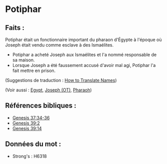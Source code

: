 # Potiphar

## Faits :

Potiphar était un fonctionnaire important du pharaon d'Égypte à l'époque où Joseph était vendu comme esclave à des Ismaélites.

* Potiphar a acheté Joseph aux Ismaélites et l'a nommé responsable de sa maison.
* Lorsque Joseph a été faussement accusé d'avoir mal agi, Potiphar l'a fait mettre en prison.

(Suggestions de traduction : [How to Translate Names](rc://en/ta/man/translate/translate-names))

(Voir aussi : [Egypt](../names/egypt.md), [Joseph (OT)](../names/josephot.md), [Pharaoh](../names/pharaoh.md))

## Références bibliques :

* [Genesis 37:34-36](rc://en/tn/help/gen/37/34)
* [Genesis 39:2](rc://en/tn/help/gen/39/02)
* [Genesis 39:14](rc://en/tn/help/gen/39/14)

## Données du mot :

* Strong's : H6318
